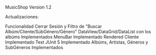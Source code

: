 MusicShop Version 1.2

Actualizaciones:

Funcionalidad Cerrar Sesión y Filtro de "Buscar Albúm/Cliente/SúbGénero/Género" 
DataView/DataGrid/DataList con los albúms Implementados
MenuBar Implementado
Rendered Cliente Implementado
Test JUnit 5 Implementado
Albúms, Artistas, Géneros y SubGéneros Implementados
